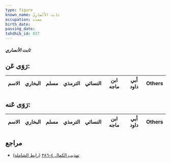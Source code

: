 ```yaml
---
type: figure
known_name: ثابت الأَنْصارِيّ
occupation: محدث
birth_date:
passing_date:
tahdhib_id: 837
---
```

##### ثابت الأنصاري

## رَوَى عَن:
| الاسم | البخاري | مسلم | الترمذي | النسائي | ابن ماجه | أبي داود | Others |
| ----- | ------- | ---- | ------- | ------- | -------- | -------- | ------ |
## رَوَى عَنه:
| الاسم | البخاري | مسلم | الترمذي | النسائي | ابن ماجه | أبي داود | Others |
| ----- | ------- | ---- | ------- | ------- | -------- | -------- | ------ |
## مراجع
- [تهذيب الكمال ٤-٣٨٦](obsidian://open?vault=Tahdhib-al-Kamal&file=Figures/٨٣٧-ثابت%20الأنصاري) ([رابط الشاملة](https://shamela.ws/book/3722/1900))
